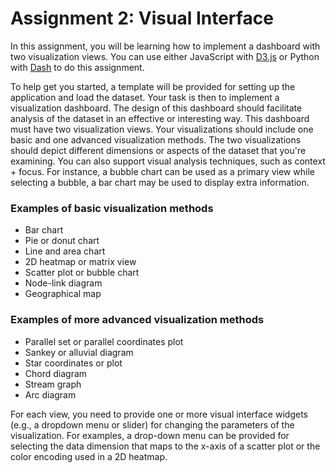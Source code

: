 # Assignment 2: Visual Interface

In this assignment, you will be learning how to implement a dashboard with two visualization views. You can use either JavaScript with [D3.js](https://www.d3js.org) or Python with [Dash](https://dash.plot.ly/?_ga=2.191292847.426805754.1574706741-53947978.1573166595) to do this assignment. 

To help get you started, a template will be provided for setting up the application and load the dataset. Your task is then to implement a visualization dashboard. The design of this dashboard should facilitate analysis of the dataset in an effective or interesting way. This dashboard must have two visualization views. Your visualizations should include one basic and one advanced visualization methods. The two visualizations should depict different dimensions or aspects of the dataset that you're examining. You can also support visual analysis techniques, such as context + focus. For instance, a bubble chart can be used as a primary view while selecting a bubble, a bar chart may be used to display extra information.


### Examples of basic visualization methods
* Bar chart
* Pie or donut chart
* Line and area chart
* 2D heatmap or matrix view
* Scatter plot or bubble chart
* Node-link diagram
* Geographical map


### Examples of more advanced visualization methods
* Parallel set or parallel coordinates plot
* Sankey or alluvial diagram
* Star coordinates or plot
* Chord diagram
* Stream graph
* Arc diagram


For each view, you need to provide one or more visual interface widgets (e.g., a dropdown menu or slider) for changing the parameters of the visualization. For examples, a drop-down menu can be provided for selecting the data dimension that maps to the x-axis of a scatter plot or the color encoding used in a 2D heatmap.